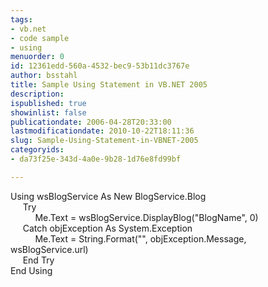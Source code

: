 ```yaml
---
tags:
- vb.net
- code sample
- using
menuorder: 0
id: 12361edd-560a-4532-bec9-53b11dc3767e
author: bsstahl
title: Sample Using Statement in VB.NET 2005
description: 
ispublished: true
showinlist: false
publicationdate: 2006-04-28T20:33:00
lastmodificationdate: 2010-10-22T18:11:36
slug: Sample-Using-Statement-in-VBNET-2005
categoryids:
- da73f25e-343d-4a0e-9b28-1d76e8fd99bf

---
```

Using wsBlogService As New BlogService.Blog  
      Try  
           Me.Text = wsBlogService.DisplayBlog("BlogName", 0)  
      Catch objException As System.Exception  
           Me.Text = String.Format("", objException.Message, wsBlogService.url)  
      End Try  
 End Using  
